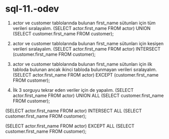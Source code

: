 # sql-11.-odev

1. actor ve customer tablolarında bulunan first_name sütunları için tüm verileri sıralayalım.
(SELECT actor.first_name FROM actor) UNION (SELECT customer.first_name FROM customer);

2. actor ve customer tablolarında bulunan first_name sütunları için kesişen verileri sıralayalım.
(SELECT actor.first_name FROM actor) INTERSECT (customer.first_name FROM customer);

3. actor ve customer tablolarında bulunan first_name sütunları için ilk tabloda bulunan ancak ikinci tabloda bulunmayan verileri sıralayalım.
(SELECT actor.first_name FROM actor) EXCEPT (customer.first_name FROM customer);

4. İlk 3 sorguyu tekrar eden veriler için de yapalım.
(SELECT actor.first_name FROM actor) UNION ALL (SELECT customer.first_name FROM customer);

(SELECT actor.first_name FROM actor) INTERSECT ALL (SELECT customer.first_name FROM customer);

(SELECT actor.first_name FROM actor) EXCEPT ALL (SELECT customer.first_name FROM customer);
